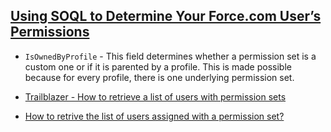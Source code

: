 ## [Using SOQL to Determine Your Force.com User’s Permissions](https://developer.salesforce.com/blogs/engineering/2012/06/using-soql-to-determine-your-users-permissions-2.html)
* `IsOwnedByProfile` - This field determines whether a permission set is a custom one or if it is parented by a profile. This is made possible because for every profile, there is one underlying permission set. 

* [Trailblazer - How to retrieve a list of users with permission sets](https://success.salesforce.com/answers?id=9063A000000e3s3QAA)
* [How to retrive the list of users assigned with a permission set?](https://success.salesforce.com/answers?id=9063A000000e3s3QAA)
